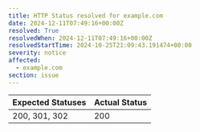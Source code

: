 ```yaml
---
title: HTTP Status resolved for example.com
date: 2024-12-11T07:49:16+00:00Z
resolved: True
resolvedWhen: 2024-12-11T07:49:16+00:00Z
resolvedStartTime: 2024-10-25T21:09:43.191474+00:00
severity: notice
affected:
  - example.com
section: issue
---
```


| Expected Statuses | Actual Status  |
|-------------------|----------------|
| 200, 301, 302 | 200 |
